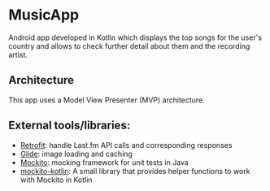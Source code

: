 # MusicApp
Android app developed in Kotlin which displays the top songs for the user's country and allows to check further detail
about them and the recording artist.

## Architecture
This app uses a Model View Presenter (MVP) architecture.


## External tools/libraries:
- [Retrofit](https://square.github.io/retrofit/): handle Last.fm API calls and corresponding responses
- [Glide](https://bumptech.github.io/glide/): image loading and caching
- [Mockito](https://site.mockito.org/): mocking framework for unit tests in Java
- [mockito-kotlin](https://github.com/nhaarman/mockito-kotlin): A small library that provides helper functions to work with Mockito in Kotlin



